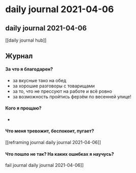 # daily journal 2021-04-06

## daily journal 2021-04-06
[[daily journal hub]]


## Журнал
#### За что я благодарен?
- за вкусные тако на обед
- за хорошие разговоры с товарищами
- за то, что не прессуют на работе и всё ровно
- за возможность пройтись ферзём по весенней улице!

#### Кого я прощаю?
- 

#### Что меня тревожит, беспокоит, пугает?
[[reframing journal daily journal 2021-04-06]]


#### Что пошло не так? На каких ошибках я научусь?
fail journal daily journal 2021-04-06]]

